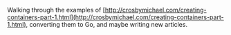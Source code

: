 Walking through the examples of [http://crosbymichael.com/creating-containers-part-1.html](http://crosbymichael.com/creating-containers-part-1.html), converting them to Go, and maybe writing new articles.